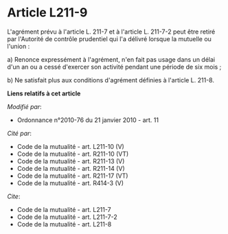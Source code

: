 # Article L211-9

L'agrément prévu à l'article L. 211-7 et à l'article L. 211-7-2 peut être retiré par l'Autorité de contrôle prudentiel qui
l'a délivré lorsque la mutuelle ou l'union : 

a) Renonce expressément à l'agrément, n'en fait pas usage dans un délai d'un an ou a cessé d'exercer son activité pendant une
période de six mois ; 

b) Ne satisfait plus aux conditions d'agrément définies à l'article L. 211-8.

**Liens relatifs à cet article**

_Modifié par_:

  - Ordonnance n°2010-76 du 21 janvier 2010 - art. 11

_Cité par_:

  - Code de la mutualité - art. L211-10 (V)
  - Code de la mutualité - art. R211-10 (VT)
  - Code de la mutualité - art. R211-13 (V)
  - Code de la mutualité - art. R211-14 (V)
  - Code de la mutualité - art. R211-17 (VT)
  - Code de la mutualité - art. R414-3 (V)

_Cite_:

  - Code de la mutualité - art. L211-7
  - Code de la mutualité - art. L211-7-2
  - Code de la mutualité - art. L211-8
